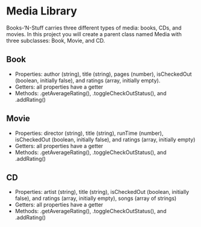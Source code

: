 # Media Library

Books-‘N-Stuff carries three different types of media: books, CDs, and movies. In this project you will create a parent class named Media with three subclasses: Book, Movie, and CD.

## Book

- Properties: author (string), title (string), pages (number), isCheckedOut (boolean, initially false), and ratings (array, initially empty).
- Getters: all properties have a getter
- Methods: .getAverageRating(), .toggleCheckOutStatus(), and .addRating()

## Movie

- Properties: director (string), title (string), runTime (number), isCheckedOut (boolean, initially false), and ratings (array, initially empty)
- Getters: all properties have a getter
- Methods: .getAverageRating(), .toggleCheckOutStatus(), and .addRating()

## CD

- Properties: artist (string), title (string), isCheckedOut (boolean, initially false), and ratings (array, initially empty), songs (array of strings)
- Getters: all properties have a getter
- Methods: .getAverageRating(), .toggleCheckOutStatus(), and .addRating()
